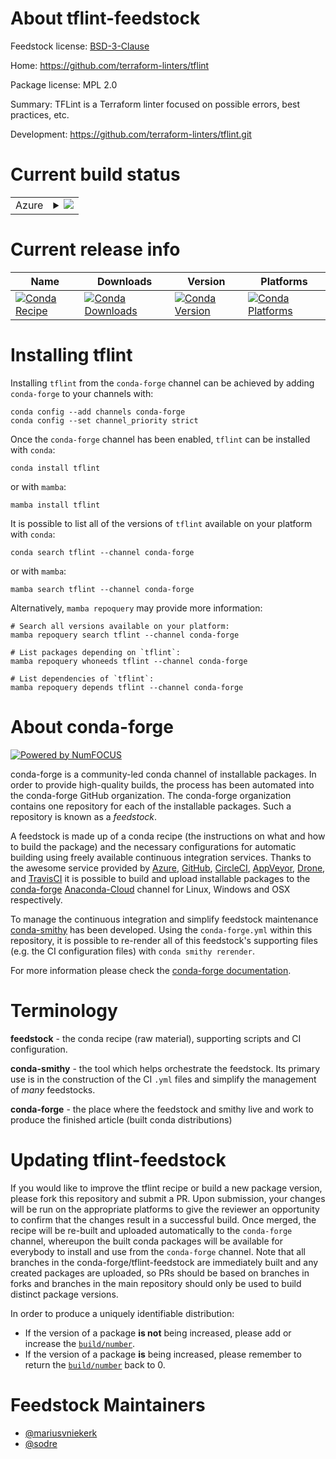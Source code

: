 About tflint-feedstock
======================

Feedstock license: [BSD-3-Clause](https://github.com/conda-forge/tflint-feedstock/blob/main/LICENSE.txt)

Home: https://github.com/terraform-linters/tflint

Package license: MPL 2.0

Summary: TFLint is a Terraform linter focused on possible errors, best practices, etc.

Development: https://github.com/terraform-linters/tflint.git

Current build status
====================


<table>
    
  <tr>
    <td>Azure</td>
    <td>
      <details>
        <summary>
          <a href="https://dev.azure.com/conda-forge/feedstock-builds/_build/latest?definitionId=9163&branchName=main">
            <img src="https://dev.azure.com/conda-forge/feedstock-builds/_apis/build/status/tflint-feedstock?branchName=main">
          </a>
        </summary>
        <table>
          <thead><tr><th>Variant</th><th>Status</th></tr></thead>
          <tbody><tr>
              <td>linux_64</td>
              <td>
                <a href="https://dev.azure.com/conda-forge/feedstock-builds/_build/latest?definitionId=9163&branchName=main">
                  <img src="https://dev.azure.com/conda-forge/feedstock-builds/_apis/build/status/tflint-feedstock?branchName=main&jobName=linux&configuration=linux%20linux_64_" alt="variant">
                </a>
              </td>
            </tr><tr>
              <td>osx_64</td>
              <td>
                <a href="https://dev.azure.com/conda-forge/feedstock-builds/_build/latest?definitionId=9163&branchName=main">
                  <img src="https://dev.azure.com/conda-forge/feedstock-builds/_apis/build/status/tflint-feedstock?branchName=main&jobName=osx&configuration=osx%20osx_64_" alt="variant">
                </a>
              </td>
            </tr><tr>
              <td>osx_arm64</td>
              <td>
                <a href="https://dev.azure.com/conda-forge/feedstock-builds/_build/latest?definitionId=9163&branchName=main">
                  <img src="https://dev.azure.com/conda-forge/feedstock-builds/_apis/build/status/tflint-feedstock?branchName=main&jobName=osx&configuration=osx%20osx_arm64_" alt="variant">
                </a>
              </td>
            </tr><tr>
              <td>win_64</td>
              <td>
                <a href="https://dev.azure.com/conda-forge/feedstock-builds/_build/latest?definitionId=9163&branchName=main">
                  <img src="https://dev.azure.com/conda-forge/feedstock-builds/_apis/build/status/tflint-feedstock?branchName=main&jobName=win&configuration=win%20win_64_" alt="variant">
                </a>
              </td>
            </tr>
          </tbody>
        </table>
      </details>
    </td>
  </tr>
</table>

Current release info
====================

| Name | Downloads | Version | Platforms |
| --- | --- | --- | --- |
| [![Conda Recipe](https://img.shields.io/badge/recipe-tflint-green.svg)](https://anaconda.org/conda-forge/tflint) | [![Conda Downloads](https://img.shields.io/conda/dn/conda-forge/tflint.svg)](https://anaconda.org/conda-forge/tflint) | [![Conda Version](https://img.shields.io/conda/vn/conda-forge/tflint.svg)](https://anaconda.org/conda-forge/tflint) | [![Conda Platforms](https://img.shields.io/conda/pn/conda-forge/tflint.svg)](https://anaconda.org/conda-forge/tflint) |

Installing tflint
=================

Installing `tflint` from the `conda-forge` channel can be achieved by adding `conda-forge` to your channels with:

```
conda config --add channels conda-forge
conda config --set channel_priority strict
```

Once the `conda-forge` channel has been enabled, `tflint` can be installed with `conda`:

```
conda install tflint
```

or with `mamba`:

```
mamba install tflint
```

It is possible to list all of the versions of `tflint` available on your platform with `conda`:

```
conda search tflint --channel conda-forge
```

or with `mamba`:

```
mamba search tflint --channel conda-forge
```

Alternatively, `mamba repoquery` may provide more information:

```
# Search all versions available on your platform:
mamba repoquery search tflint --channel conda-forge

# List packages depending on `tflint`:
mamba repoquery whoneeds tflint --channel conda-forge

# List dependencies of `tflint`:
mamba repoquery depends tflint --channel conda-forge
```


About conda-forge
=================

[![Powered by
NumFOCUS](https://img.shields.io/badge/powered%20by-NumFOCUS-orange.svg?style=flat&colorA=E1523D&colorB=007D8A)](https://numfocus.org)

conda-forge is a community-led conda channel of installable packages.
In order to provide high-quality builds, the process has been automated into the
conda-forge GitHub organization. The conda-forge organization contains one repository
for each of the installable packages. Such a repository is known as a *feedstock*.

A feedstock is made up of a conda recipe (the instructions on what and how to build
the package) and the necessary configurations for automatic building using freely
available continuous integration services. Thanks to the awesome service provided by
[Azure](https://azure.microsoft.com/en-us/services/devops/), [GitHub](https://github.com/),
[CircleCI](https://circleci.com/), [AppVeyor](https://www.appveyor.com/),
[Drone](https://cloud.drone.io/welcome), and [TravisCI](https://travis-ci.com/)
it is possible to build and upload installable packages to the
[conda-forge](https://anaconda.org/conda-forge) [Anaconda-Cloud](https://anaconda.org/)
channel for Linux, Windows and OSX respectively.

To manage the continuous integration and simplify feedstock maintenance
[conda-smithy](https://github.com/conda-forge/conda-smithy) has been developed.
Using the ``conda-forge.yml`` within this repository, it is possible to re-render all of
this feedstock's supporting files (e.g. the CI configuration files) with ``conda smithy rerender``.

For more information please check the [conda-forge documentation](https://conda-forge.org/docs/).

Terminology
===========

**feedstock** - the conda recipe (raw material), supporting scripts and CI configuration.

**conda-smithy** - the tool which helps orchestrate the feedstock.
                   Its primary use is in the construction of the CI ``.yml`` files
                   and simplify the management of *many* feedstocks.

**conda-forge** - the place where the feedstock and smithy live and work to
                  produce the finished article (built conda distributions)


Updating tflint-feedstock
=========================

If you would like to improve the tflint recipe or build a new
package version, please fork this repository and submit a PR. Upon submission,
your changes will be run on the appropriate platforms to give the reviewer an
opportunity to confirm that the changes result in a successful build. Once
merged, the recipe will be re-built and uploaded automatically to the
`conda-forge` channel, whereupon the built conda packages will be available for
everybody to install and use from the `conda-forge` channel.
Note that all branches in the conda-forge/tflint-feedstock are
immediately built and any created packages are uploaded, so PRs should be based
on branches in forks and branches in the main repository should only be used to
build distinct package versions.

In order to produce a uniquely identifiable distribution:
 * If the version of a package **is not** being increased, please add or increase
   the [``build/number``](https://docs.conda.io/projects/conda-build/en/latest/resources/define-metadata.html#build-number-and-string).
 * If the version of a package **is** being increased, please remember to return
   the [``build/number``](https://docs.conda.io/projects/conda-build/en/latest/resources/define-metadata.html#build-number-and-string)
   back to 0.

Feedstock Maintainers
=====================

* [@mariusvniekerk](https://github.com/mariusvniekerk/)
* [@sodre](https://github.com/sodre/)

